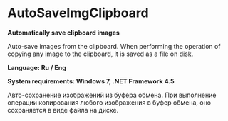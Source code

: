 # AutoSaveImgClipboard
**Automatically save clipboard images**

Auto-save images from the clipboard. When performing the operation of copying any image to the clipboard, it is saved as a file on disk.

**Language: Ru / Eng**

**System requirements: Windows 7, .NET Framework 4.5**

Авто-сохранение изображений из буфера обмена. При выполнение операции копирования любого изображения в буфер обмена, оно сохраняется в виде файла на диске.
